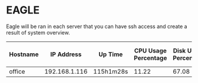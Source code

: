 # EAGLE

Eagle will be ran in each server that you can have ssh access and create a
result of system overview.

| Hostname | IP Address    | Up Time   | CPU Usage Percentage | Disk Usage Percentage | Memory Usage Percentage | Load Average 1 | Load Average 5 | Load average 15 |
| -------- | ------------- | --------- | -------------------- | --------------------- | ----------------------- | -------------- | -------------- | --------------- |
| office   | 192.168.1.116 | 115h1m28s | 11.22                | 67.08                 | 15.5G                   | 1.43           | 1.69           | 1.30            |

